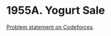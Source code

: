 # 1955A. Yogurt Sale

[Problem statement on Codeforces](https://codeforces.com/problemset/problem/1955/A?locale=en).
